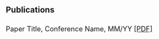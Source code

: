 <h2 style="margin: 2px 0px -10px;">
  <a href="/publications.html" style="text-decoration: none; color: inherit;">Publications</a>
</h2>
<br>

<div style="font-size: 18px; line-height: 1.6;">
  <p>
    Paper Title, Conference Name, MM/YY
    <a href="/assets/files/paper1.pdf" target="_blank">[PDF]</a>
  </p>
</div>
